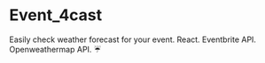 # Event_4cast
Easily check weather forecast for your event. 
React.
Eventbrite API.
Openweathermap API. ☔️
